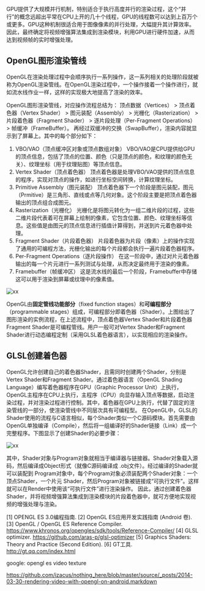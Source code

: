 GPU提供了大规模并行机制，特别适合于执行高度并行的渲染过程，这个“并行”的概念远超出平常在CPU上开的几十个线程，GPU的线程数可以达到上百万个或更多。GPU这种机制很适合用于图像像素的并行处理，大幅提升其计算效率。因此，最终确定将视频增强算法集成到渲染模块，利用GPU进行硬件加速，从而达到视频帧的实时增强处理。
## OpenGL图形渲染管线

OpenGL在渲染处理过程中会顺序执行一系列操作，这一系列相关的处理阶段就被称为OpenGL渲染管线。在OpenGL渲染过程中，一个操作接着一个操作进行，就如流水线作业一样，这样的实现极大地提高了渲染的效率。

OpenGL图形渲染管线，对应操作流程总结为：
顶点数据（Vertices） > 顶点着色器（Vertex Shader） > 图元装配（Assembly） > 光栅化（Rasterization） > 片段着色器（Fragment Shader） > 逐片段处理（Per-Fragment Operations） > 帧缓冲（FrameBuffer）。
再经过双缓冲的交换（SwapBuffer），渲染内容就显示到了屏幕上。其中的每个部分如下：

1. VBO/VAO（顶点缓冲区对象或顶点数组对象）
VBO/VAO是CPU提供给GPU的顶点信息，包括了顶点的位置、颜色（只是顶点的颜色，和纹理的颜色无关）、纹理坐标（用于纹理贴图）等顶点信息。
2. Vertex Shader（顶点着色器）
顶点着色器是处理VBO/VAO提供的顶点信息的程序，实现对顶点的操作，如进行坐标空间转换，计算纹理坐标。
3. Primitive Assembly（图元装配）
顶点着色器下一个阶段是图元装配，图元（Prmitive）是三角形、直线或点等几何对象。这个阶段主要是把顶点着色器输出的顶点组合成图元。
4. Rasterization（光栅化）
光栅化是将图元转化为一组二维片段的过程，这些二维片段代表着可在屏幕上绘制的像素，它包含位置、颜色、纹理坐标等信息。这些值是由图元的顶点信息进行插值计算得到，并送到片元着色器中处理。
5. Fragment Shader（片段着色器）
片段着色器为片段（像素）上的操作实现了通用的可编程方法，光栅化输出的每个片段都会执行一遍片段着色器程序。
6. Per-Fragment Operations（逐片段操作）
在这一阶段中，通过对片元着色器输出的每一个片元进行一系列测试与处理，从而决定最终用于渲染的像素。
7. Framebuffer（帧缓冲区）
这是流水线的最后一个阶段，Framebuffer中存储这可以用于渲染到屏幕或纹理中的像素值。

![xx](http://static.oschina.net/uploads/space/2014/1022/101551_YDWf_219279.png)

OpenGL由**固定管线功能部分**（fixed function stages）和**可编程部分**（programmable stages）组成，可编程部分即着色器（Shader）。上图给出了图形渲染的实例流程，在上述流程中，顶点着色器Vertex Shader和片段着色器Fragment Shader是可编程管线。用户一般可对Vertex Shader和Fragment Shader进行动态编程定制（采用GLSL着色器语言），以实现相应的渲染操作。

## GLSL创建着色器

OpenGL允许创建自己的着色器Shader，且需同时创建两个Shader，分别是Vertex Shader和Fragment Shader。通过着色器语言（OpenGL Shading Language）编写着色器程序在GPU（Graphic Processor Unit）上执行，OpenGL主程序在CPU上执行，主程序（CPU）向显存输入顶点等数据，启动渲染过程，并对渲染过程进行控制。其中，着色器在GPU上执行，代替了固定的渲染管线的一部分，使渲染管线中不同层次具有可编程型。
在OpenGL中，GLSL的Shader使用的流程与C语言相似，每个Shader类似一个C源码模块。首先需要由OpenGL单独编译（Compile），然后将一组编译好的Shader链接（Link）成一个完整程序。下图显示了创建Shader的必要步骤：

![xx](http://hi.csdn.net/attachment/201107/19/0_1311044363779z.gif)

其中，Shader对象与Program对象就相当于编译器与链接器。Shader对象载入源码，然后编译成Object形式（就像C源码编译成 .obj文件）。经过编译的Shader就可以装配到 Program对象中，每个Program对象必须装配两个Shader对象：一个顶点Shader，一个片元 Shader，然后Program对象被链接成“可执行文件”。这样就可以在Render中使用该“可执行文件”进行渲染操作。
因此，通过创建着色器Shader，并将视频增强算法集成到渲染模块的片段着色器中，就可方便地实现视频的增强处理与渲染。

[1] OPENGL ES 3.0编程指南.
[2] OpenGL ES应用开发实践指南 (Android 卷).
[3] OpenGL / OpenGL ES Reference Compiler.
https://www.khronos.org/opengles/sdk/tools/Reference-Compiler/
[4] GLSL optimizer. https://github.com/aras-p/glsl-optimizer
[5] Graphics Shaders: Theory and Practice (Second Edition).
[6] GT工具. http://gt.qq.com/index.html


google: opengl es video texture

https://github.com/izacus/nothing_here/blob/master/source/_posts/2014-03-30-rendering-video-with-opengl-on-android.markdown
